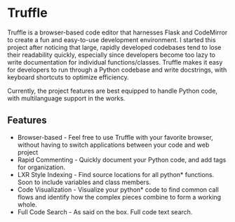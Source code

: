 # Truffle

Truffle is a browser-based code editor that harnesses Flask and CodeMirror to create a fun and easy-to-use development environment. I started this project after noticing that large, rapidly developed codebases tend to lose their readability quickly, especially since developers become too lazy to write documentation for individual functions/classes. Truffle makes it easy for developers to run through a Python codebase and write docstrings, with keyboard shortcuts to optimize efficiency.

Currently, the project features are best equipped to handle Python code, with multilanguage support in the works.

## Features
- Browser-based - Feel free to use Truffle with your favorite browser, without having to switch applications between your code and web project
- Rapid Commenting - Quickly document your Python code, and add tags for organization.
- LXR Style Indexing - Find source locations for all python* functions. Soon to include variables and class members.
- Code Visualization - Visualize your python* code to find common call flows and identify how the complex pieces combine to form a working whole.
- Full Code Search - As said on the box. Full code text search.
